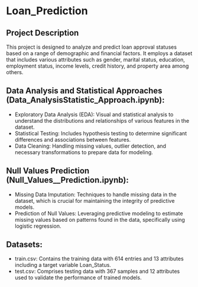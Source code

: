 # Loan_Prediction
## Project Description
This project is designed to analyze and predict loan approval statuses based on a range of demographic and financial factors. It employs a dataset that includes various attributes such as gender, marital status, education, employment status, income levels, credit history, and property area among others.

## Data Analysis and Statistical Approaches (Data_AnalysisStatistic_Approach.ipynb):
* Exploratory Data Analysis (EDA): Visual and statistical analysis to understand the distributions and relationships of various features in the dataset.
* Statistical Testing: Includes hypothesis testing to determine significant differences and associations between features.
* Data Cleaning: Handling missing values, outlier detection, and necessary transformations to prepare data for modeling.
## Null Values Prediction (Null_Values__Prediction.ipynb):
* Missing Data Imputation: Techniques to handle missing data in the dataset, which is crucial for maintaining the integrity of predictive models.
* Prediction of Null Values: Leveraging predictive modeling to estimate missing values based on patterns found in the data, specifically using logistic regression.
## Datasets:
* train.csv: Contains the training data with 614 entries and 13 attributes including a target variable Loan_Status.
* test.csv: Comprises testing data with 367 samples and 12 attributes used to validate the performance of trained models.
